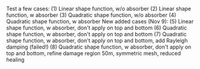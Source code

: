 Test a few cases:
(1) Linear shape function, w/o absorber
(2) Linear shape function, w absorber
(3) Quadratic shape function, w/o absorber
(4) Quadratic shape function, w absorber
New added cases (Nov 9):
(5) Linear shape function, w absorber, don't apply on top and bottom
(6) Quadratic shape function, w absorber, don't apply on top and bottom
(7) Quadratic shape function, w absorber, don't apply on top and bottom, add Rayleigh damping (failed!)
(8) Quadratic shape function, w absorber, don't apply on top and bottom, refine damage region 50m, symmetric mesh, reduced healing 